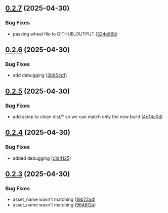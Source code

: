 ## [0.2.7](https://github.com/Global-Health-Engineering/ghe_transcribe/compare/v0.2.6...v0.2.7) (2025-04-30)


### Bug Fixes

* passing wheel file to GITHUB_OUTPUT ([324e86b](https://github.com/Global-Health-Engineering/ghe_transcribe/commit/324e86bc3979f29131169b2b1fab7bbf1123c48c))



## [0.2.6](https://github.com/Global-Health-Engineering/ghe_transcribe/compare/v0.2.5...v0.2.6) (2025-04-30)


### Bug Fixes

* add debugging ([3b954df](https://github.com/Global-Health-Engineering/ghe_transcribe/commit/3b954dfdc4eda8d341aea09300fc05046349a09a))



## [0.2.5](https://github.com/Global-Health-Engineering/ghe_transcribe/compare/v0.2.4...v0.2.5) (2025-04-30)


### Bug Fixes

* add  astep to clean dist/* so we can match only the new build ([4d14c0d](https://github.com/Global-Health-Engineering/ghe_transcribe/commit/4d14c0d5d3c878e7b9f0d41235dd5f01c166a955))



## [0.2.4](https://github.com/Global-Health-Engineering/ghe_transcribe/compare/v0.2.3...v0.2.4) (2025-04-30)


### Bug Fixes

* added debugging ([c1d4125](https://github.com/Global-Health-Engineering/ghe_transcribe/commit/c1d4125ac70aacd9c16402b4f6a66e4820a818c1))



## [0.2.3](https://github.com/Global-Health-Engineering/ghe_transcribe/compare/v0.2.2...v0.2.3) (2025-04-30)


### Bug Fixes

* asset_name wasn't matching ([19b72ad](https://github.com/Global-Health-Engineering/ghe_transcribe/commit/19b72ad5ff61c107bbf2b18976cac5899da8e7ba))
* asset_name wasn't matching ([9646f2a](https://github.com/Global-Health-Engineering/ghe_transcribe/commit/9646f2afa49fa772008411fb3b2b5e3ee19f92ac))



